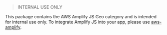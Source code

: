 > INTERNAL USE ONLY

This package contains the AWS Amplify JS Geo category and is intended for internal use only. To integrate Amplify JS into your app, please use [aws-amplify](https://www.npmjs.com/package/aws-amplify).
